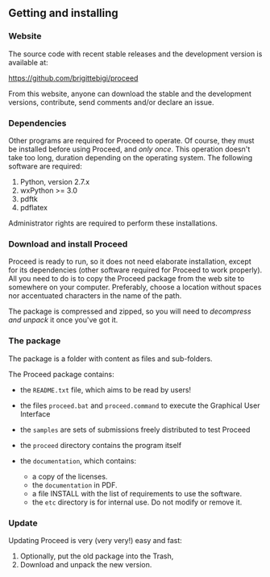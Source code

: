 ## Getting and installing


### Website

The source code with recent stable releases and the development version 
is available at:

<https://github.com/brigittebigi/proceed>

From this website, anyone can download the stable and the development 
versions, contribute, send comments and/or declare an issue.


### Dependencies

Other programs are required for Proceed to operate. Of course,
they must be installed before using Proceed, and *only once*.
This operation doesn't take too long, duration depending on the operating 
system. The following software are required:

1. Python, version 2.7.x
2. wxPython >= 3.0
3. pdftk
4. pdflatex

Administrator rights are required to perform these installations. 


### Download and install Proceed

Proceed is ready to run, so it does not need elaborate installation, 
except for its dependencies (other software required for Proceed to work 
properly). All you need to do is to copy the Proceed package from the
web site to somewhere on your computer. Preferably, choose a location 
without spaces nor accentuated characters in the name of the path.  


The package is compressed and zipped, so you will need to
*decompress and unpack* it once you've got it.

### The package

The package is a folder with content as files and sub-folders. 


The Proceed package contains:

- the `README.txt` file, which aims to be read by users!
- the files `proceed.bat` and `proceed.command` to execute the Graphical User Interface
- the `samples` are sets of submissions freely distributed to test Proceed
- the `proceed` directory contains the program itself
- the `documentation`, which contains:

    - a copy of the licenses.
    - the `documentation` in PDF.
    - a file INSTALL with the list of requirements to use the software.
    - the `etc` directory is for internal use. Do not modify or remove it.


### Update

Updating Proceed is very (very very!) easy and fast:

1. Optionally, put the old package into the Trash,
2. Download and unpack the new version.
